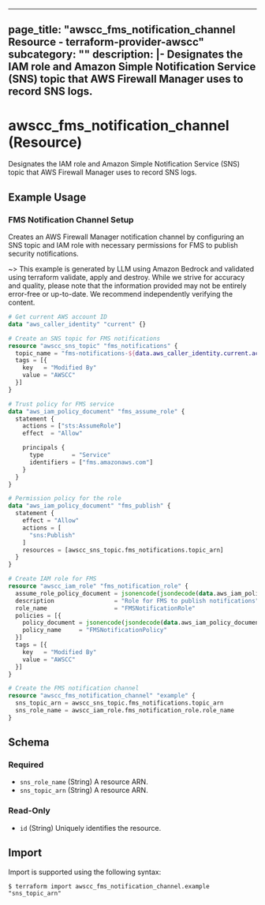 
---
page_title: "awscc_fms_notification_channel Resource - terraform-provider-awscc"
subcategory: ""
description: |-
  Designates the IAM role and Amazon Simple Notification Service (SNS) topic that AWS Firewall Manager uses to record SNS logs.
---

# awscc_fms_notification_channel (Resource)

Designates the IAM role and Amazon Simple Notification Service (SNS) topic that AWS Firewall Manager uses to record SNS logs.

## Example Usage

### FMS Notification Channel Setup

Creates an AWS Firewall Manager notification channel by configuring an SNS topic and IAM role with necessary permissions for FMS to publish security notifications.

~> This example is generated by LLM using Amazon Bedrock and validated using terraform validate, apply and destroy. While we strive for accuracy and quality, please note that the information provided may not be entirely error-free or up-to-date. We recommend independently verifying the content.

```terraform
# Get current AWS account ID
data "aws_caller_identity" "current" {}

# Create an SNS topic for FMS notifications
resource "awscc_sns_topic" "fms_notifications" {
  topic_name = "fms-notifications-${data.aws_caller_identity.current.account_id}"
  tags = [{
    key   = "Modified By"
    value = "AWSCC"
  }]
}

# Trust policy for FMS service
data "aws_iam_policy_document" "fms_assume_role" {
  statement {
    actions = ["sts:AssumeRole"]
    effect  = "Allow"

    principals {
      type        = "Service"
      identifiers = ["fms.amazonaws.com"]
    }
  }
}

# Permission policy for the role
data "aws_iam_policy_document" "fms_publish" {
  statement {
    effect = "Allow"
    actions = [
      "sns:Publish"
    ]
    resources = [awscc_sns_topic.fms_notifications.topic_arn]
  }
}

# Create IAM role for FMS
resource "awscc_iam_role" "fms_notification_role" {
  assume_role_policy_document = jsonencode(jsondecode(data.aws_iam_policy_document.fms_assume_role.json))
  description                 = "Role for FMS to publish notifications"
  role_name                   = "FMSNotificationRole"
  policies = [{
    policy_document = jsonencode(jsondecode(data.aws_iam_policy_document.fms_publish.json))
    policy_name     = "FMSNotificationPolicy"
  }]
  tags = [{
    key   = "Modified By"
    value = "AWSCC"
  }]
}

# Create the FMS notification channel
resource "awscc_fms_notification_channel" "example" {
  sns_topic_arn = awscc_sns_topic.fms_notifications.topic_arn
  sns_role_name = awscc_iam_role.fms_notification_role.role_name
}
```

<!-- schema generated by tfplugindocs -->
## Schema

### Required

- `sns_role_name` (String) A resource ARN.
- `sns_topic_arn` (String) A resource ARN.

### Read-Only

- `id` (String) Uniquely identifies the resource.

## Import

Import is supported using the following syntax:

```shell
$ terraform import awscc_fms_notification_channel.example "sns_topic_arn"
```

